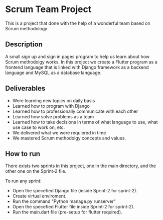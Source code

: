 # Scrum Team Project 
This is a project that done with the help of a wonderful team based on Scrum methodology

## Description 
A small sign up and sign in pages program to help us learn about how Scrum methodolgy works. In this project we create a Flutter program as a frontend language that is linked with Django framework as a backend language and MySQL as a database language.

## Deliverables
* Were learning new topics on daily basis
* Learned how to program with Django
* Learned how to professionally communicate with each other
* Learned how solve problems as a team
* Learned how to take decisions in terms of what language to use, what use case to work on, etc.
* We delivered what we were requiered in time
* We mastered Scrum methodolgy concepts and values. 

## How to run 
There exists two sprints in this project, one in the main directory, and the other one on the Sprint-2 file.

To run any sprint: 
* Open the specefied Django file (inside Sprint-2 for sprint-2).
* Create virtual enviroment. 
* Run the command "Python manage.py runserver" 
* Open the specefied Flutter file inside Sprint-2 for sprint-2).
* Run the main.dart file (pre-setup for flutter required).



